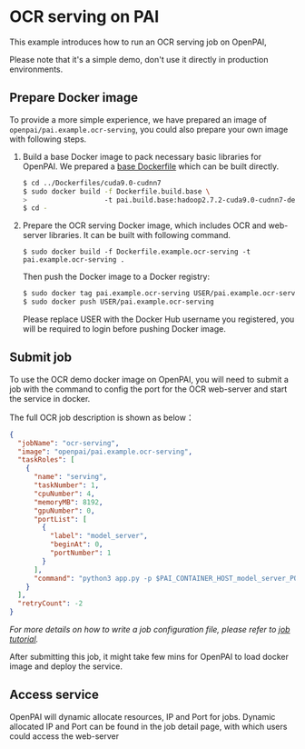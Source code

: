<!--
  Copyright (c) Microsoft Corporation
  All rights reserved.

  MIT License

  Permission is hereby granted, free of charge, to any person obtaining a copy of this software and associated
  documentation files (the "Software"), to deal in the Software without restriction, including without limitation
  the rights to use, copy, modify, merge, publish, distribute, sublicense, and/or sell copies of the Software, and
  to permit persons to whom the Software is furnished to do so, subject to the following conditions:
  The above copyright notice and this permission notice shall be included in all copies or substantial portions of the Software.

  THE SOFTWARE IS PROVIDED *AS IS*, WITHOUT WARRANTY OF ANY KIND, EXPRESS OR IMPLIED, INCLUDING
  BUT NOT LIMITED TO THE WARRANTIES OF MERCHANTABILITY, FITNESS FOR A PARTICULAR PURPOSE AND
  NONINFRINGEMENT. IN NO EVENT SHALL THE AUTHORS OR COPYRIGHT HOLDERS BE LIABLE FOR ANY CLAIM,
  DAMAGES OR OTHER LIABILITY, WHETHER IN AN ACTION OF CONTRACT, TORT OR OTHERWISE, ARISING FROM,
  OUT OF OR IN CONNECTION WITH THE SOFTWARE OR THE USE OR OTHER DEALINGS IN THE SOFTWARE.
-->



# OCR serving on PAI

This example introduces how to run an OCR serving job on OpenPAI, 


Please note that it's a simple demo, don't use it directly in production environments.



## Prepare Docker image

To provide a more simple experience, we have prepared an image of `openpai/pai.example.ocr-serving`, 
you could also prepare your own image with following steps.

1. Build a base Docker image to pack necessary basic libraries for OpenPAI.
    We prepared a [base Dockerfile](../Dockerfiles/cuda9.0-cudnn7/Dockerfile.build.base) which can be built directly.

    ```bash
    $ cd ../Dockerfiles/cuda9.0-cudnn7
    $ sudo docker build -f Dockerfile.build.base \
    >                   -t pai.build.base:hadoop2.7.2-cuda9.0-cudnn7-devel-ubuntu16.04 .
    $ cd -
    ```

2. Prepare the OCR serving Docker image, which includes OCR and web-server libraries. 
    It can be built with following command.

    ```
    $ sudo docker build -f Dockerfile.example.ocr-serving -t pai.example.ocr-serving .
    ```

    Then push the Docker image to a Docker registry:

    ```bash
    $ sudo docker tag pai.example.ocr-serving USER/pai.example.ocr-serving
    $ sudo docker push USER/pai.example.ocr-serving
    ```
    Please replace USER with the Docker Hub username you registered, you will be required to login before pushing Docker image.



## Submit job

To use the OCR demo docker image on OpenPAI, you will need to submit a job with the command to config the port for the OCR web-server and start the service in docker. 

The full OCR job description is shown as below：
```json
{
  "jobName": "ocr-serving",
  "image": "openpai/pai.example.ocr-serving",
  "taskRoles": [
    {
      "name": "serving",
      "taskNumber": 1,
      "cpuNumber": 4,
      "memoryMB": 8192,
      "gpuNumber": 0,
      "portList": [
        {
          "label": "model_server",
          "beginAt": 0,
          "portNumber": 1
        }
      ],
      "command": "python3 app.py -p $PAI_CONTAINER_HOST_model_server_PORT_LIST"
    }
  ],
  "retryCount": -2
}
```
*For more details on how to write a job configuration file, 
please refer to [job tutorial](../../docs/user/training.md).*

After submitting this job, it might take few mins for OpenPAI to load docker image and deploy the service.

## Access service

OpenPAI will dynamic allocate resources, IP and Port for jobs. 
Dynamic allocated IP and Port can be found in the job detail page, with which
users could access the web-server
